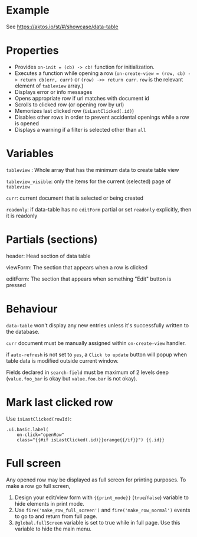 # Example

See https://aktos.io/st/#/showcase/data-table

# Properties

- Provides `on-init = (cb) -> cb!` function for initialization.
- Executes a function while opening a row (`on-create-view = (row, cb) -> return cb(err, curr)` or `(row) ->> return curr`. `row` is the relevant element of `tableview` array.)
- Displays error or info messages
- Opens appropriate row if url matches with document id
- Scrolls to clicked row (or opening row by url)
- Memorizes last clicked row (`isLastClicked(.id)`)
- Disables other rows in order to prevent accidental openings while a row is opened
- Displays a warning if a filter is selected other than `all`

# Variables

`tableview` : Whole array that has the minimum data to create table view

`tableview_visible`: only the items for the current (selected) page of `tableview`

`curr`: current document that is selected or being created

`readonly`: if data-table has no `editForm` partial or set `readonly` explicitly, then it is readonly

# Partials (sections)

header: Head section of data table

viewForm: The section that appears when a row is clicked

editForm: The section that appears when something "Edit" button is pressed


# Behaviour

`data-table` won't display any new entries unless it's successfully written to the database.

`curr` document must be manually assigned within `on-create-view` handler.

if `auto-refresh` is not set to `yes`, a `Click to update` button will popup when table data is modified outside current window.

Fields declared in `search-field` must be maximum of 2 levels deep (`value.foo_bar` is okay but `value.foo.bar` is not okay).

# Mark last clicked row 

Use `isLastClicked(rowId)`: 

    .ui.basic.label(
        on-click="openRow" 
        class="{{#if isLastClicked(.id)}}orange{{/if}}") {{.id}}

# Full screen 

Any opened row may be displayed as full screen for printing purposes. To make a row go full screen, 

1. Design your edit/view form with `{{print_mode}}` (`true`/`false`) variable to hide elements in print mode. 
2. Use `fire('make_row_full_screen')` and `fire('make_row_normal')` events to go to and return from full page.
3. `@global.fullScreen` variable is set to true while in full page. Use this variable to hide the main menu.
